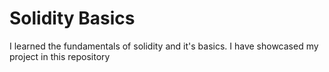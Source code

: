 # Solidity Basics
I learned the fundamentals of solidity and it's basics. I have showcased my project in this repository 
